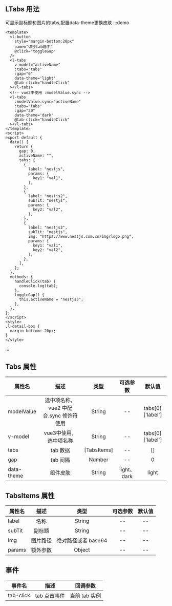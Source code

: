 ## LTabs 用法
可显示副标题和图片的tabs,配置data-theme更换皮肤
:::demo

```vue
<template>
  <l-button
    style="margin-bottom:20px"
    name="切换tab选中"
    @click="toggleGap"
  />
  <l-tabs
    v-model="activeName"
    :tabs="tabs"
    :gap="0"
    data-theme='light'
    @tab-click="handleClick"
  ></l-tabs>
  <!-- vue2中使用 :modelValue.sync -->
  <l-tabs
    :modelValue.sync="activeName"
    :tabs="tabs"
    :gap="20"
    data-theme='dark'
    @tab-click="handleClick"
  ></l-tabs>
</template>
<script>
export default {
  data() {
    return {
      gap: 0,
      activeName: "",
      tabs: [
        {
          label: "nestjs",
          params: {
            key1: "val1",
          },
        },
        {
          label: "nestjs2",
          subTit: "nestjs",
          params: {
            key2: "val2",
          },
        },
        {
          label: "nestjs3",
          subTit: "nestjs",
          img: "https://www.nestjs.com.cn/img/logo.png",
          params: {
            key1: "val1",
            key2: "val2",
          },
        },
      ],
    };
  },
  methods: {
    handleClick(tab) {
      console.log(tab);
    },
    toggleGap() {
      this.activeName = "nestjs3";
    },
  },
};
</script>
<style>
.l-detail-box {
  margin-bottom: 20px;
}
</style>
```

:::

## Tabs 属性

| 属性名     |                  描述                   |    类型     | 可选参数 |      默认值      |
| ---------- | :-------------------------------------: | :---------: | :------: | :--------------: |
| modelValue | 选中项名称，vue2 中配合.sync 修饰符使用 |   String    |    --    | tabs[0]['label'] |
| v-model    |              vue3中使用，选中项名称                |   String    |    --    | tabs[0]['label'] |
| tabs       |                tab 数据                 | [TabsItems] |    --    |        []        |
| gap        |                tab 间隔                 |   Number    |    --    |        0         |
| data-theme | 组件皮肤 | String |    light、dark    |    light    |
## TabsItems 属性

| 属性名 |   描述   |  类型  | 可选参数 | 默认值 |
| ------ | :------: | :----: | :------: | :----: |
| label  |   名称   | String |    --    |   --   |
| subTit |  副标题  | String |    --    |   --   |
| img    | 图片路径 | 绝对路径或者 base64  |    --    |   --   |
| params | 额外参数 | Object |    --    |   --   |

## 事件

| 事件名    |     描述     |   回调参数    |
| --------- | :----------: | :-----------: |
| tab-click | tab 点击事件 | 当前 tab 实例 |
